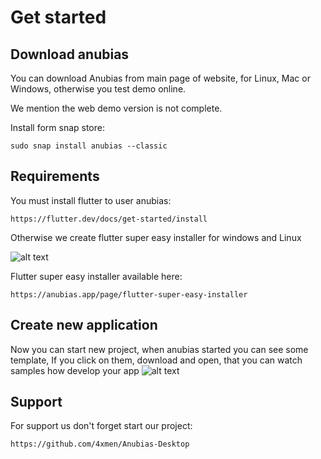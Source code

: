 # Get started

## Download anubias

You can download Anubias from main page of website, for Linux, Mac or Windows, otherwise you test demo online.

We mention the web demo version is not complete.

Install form snap store:

```
sudo snap install anubias --classic
```

## Requirements 

You must install flutter to user anubias:
```
https://flutter.dev/docs/get-started/install
```

Otherwise we create flutter super easy installer for windows and Linux

![alt text](/doc/assets/images/easyInsattller.png)


Flutter super easy installer available here:

```
https://anubias.app/page/flutter-super-easy-installer
```



##  Create new application

Now you can start new project, when anubias started you can see some template, 
If you click on them, download and open, that you can watch samples how develop your app 
![alt text](/doc/assets/images/templates.png)

## Support 

For support us don't forget start our project:

```
https://github.com/4xmen/Anubias-Desktop
```